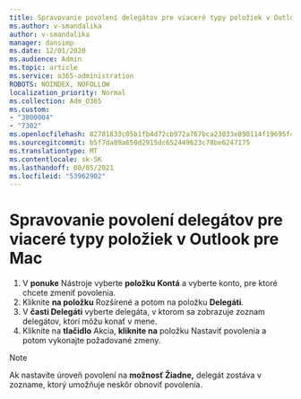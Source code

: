 ```yaml
---
title: Spravovanie povolení delegátov pre viaceré typy položiek v Outlook pre Mac
ms.author: v-smandalika
author: v-smandalika
manager: dansimp
ms.date: 12/01/2020
ms.audience: Admin
ms.topic: article
ms.service: o365-administration
ROBOTS: NOINDEX, NOFOLLOW
localization_priority: Normal
ms.collection: Adm_O365
ms.custom:
- "3800004"
- "7302"
ms.openlocfilehash: 82701833c05b1fb4d72cb972a767bca23033e898114f19695f42a116239c2221
ms.sourcegitcommit: b5f7da89a650d2915dc652449623c78be6247175
ms.translationtype: MT
ms.contentlocale: sk-SK
ms.lasthandoff: 08/05/2021
ms.locfileid: "53962902"
---
```

# <a name="manage-delegate-permissions-for-multiple-item-types-in-outlook-for-mac"></a>Spravovanie povolení delegátov pre viaceré typy položiek v Outlook pre Mac

1. V **ponuke** Nástroje vyberte **položku Kontá** a vyberte konto, pre ktoré chcete zmeniť povolenia.
2. Kliknite **na položku** Rozšírené a potom na položku **Delegáti**.
3. V **časti Delegáti** vyberte delegáta, v ktorom sa zobrazuje zoznam delegátov, ktorí môžu konať v mene.
4. Kliknite na **tlačidlo** Akcia, **kliknite na** položku Nastaviť povolenia a potom vykonajte požadované zmeny.

> [!NOTE]
> Ak nastavíte úroveň povolení na **možnosť Žiadne,** delegát zostáva v zozname, ktorý umožňuje neskôr obnoviť povolenia.
